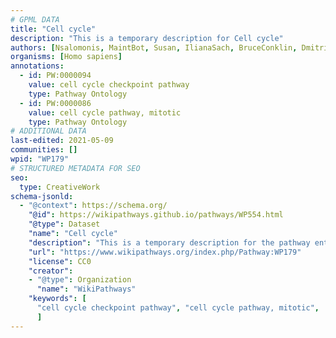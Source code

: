 ```yaml
---
# GPML DATA
title: "Cell cycle"
description: "This is a temporary description for Cell cycle"
authors: [Nsalomonis, MaintBot, Susan, IlianaSach, BruceConklin, Dmitriev200, BadrulYahaya, Thomas, MartijnVanIersel, AlexanderPico, Christine Chichester, Mkutmon, JosipMadunic, Khanspers, DeSl, Egonw, Eweitz]
organisms: [Homo sapiens]
annotations:
  - id: PW:0000094
    value: cell cycle checkpoint pathway
    type: Pathway Ontology
  - id: PW:0000086 
    value: cell cycle pathway, mitotic
    type: Pathway Ontology
# ADDITIONAL DATA
last-edited: 2021-05-09
communities: []
wpid: "WP179"
# STRUCTURED METADATA FOR SEO
seo:
  type: CreativeWork
schema-jsonld:
  - "@context": https://schema.org/
    "@id": https://wikipathways.github.io/pathways/WP554.html
    "@type": Dataset
    "name": "Cell cycle"
    "description": "This is a temporary description for the pathway entitled: Cell cycle"
    "url": "https://www.wikipathways.org/index.php/Pathway:WP179"
    "license": CC0
    "creator":
    - "@type": Organization
      "name": "WikiPathways"
    "keywords": [
      "cell cycle checkpoint pathway", "cell cycle pathway, mitotic",
      ]
---
```

